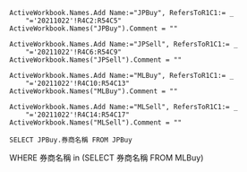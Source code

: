     ActiveWorkbook.Names.Add Name:="JPBuy", RefersToR1C1:= _
        "='20211022'!R4C2:R54C5"
    ActiveWorkbook.Names("JPBuy").Comment = ""
    
    ActiveWorkbook.Names.Add Name:="JPSell", RefersToR1C1:= _
        "='20211022'!R4C6:R54C9"
    ActiveWorkbook.Names("JPSell").Comment = ""
    
    ActiveWorkbook.Names.Add Name:="MLBuy", RefersToR1C1:= _
        "='20211022'!R4C10:R54C13"
    ActiveWorkbook.Names("MLBuy").Comment = ""
    
    ActiveWorkbook.Names.Add Name:="MLSell", RefersToR1C1:= _
        "='20211022'!R4C14:R54C17"
    ActiveWorkbook.Names("MLSell").Comment = ""
    
    SELECT JPBuy.券商名稱 FROM JPBuy
WHERE 券商名稱
in (SELECT 券商名稱 FROM MLBuy)
